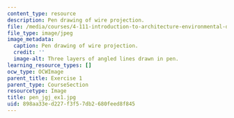 ```yaml
---
content_type: resource
description: Pen drawing of wire projection.
file: /media/courses/4-111-introduction-to-architecture-environmental-design-spring-2014/898aa33ed227f3f57db2680feed8f845_pen_jgj_ex1.jpg
file_type: image/jpeg
image_metadata:
  caption: Pen drawing of wire projection.
  credit: ''
  image-alt: Three layers of angled lines drawn in pen.
learning_resource_types: []
ocw_type: OCWImage
parent_title: Exercise 1
parent_type: CourseSection
resourcetype: Image
title: pen_jgj_ex1.jpg
uid: 898aa33e-d227-f3f5-7db2-680feed8f845
---
```

